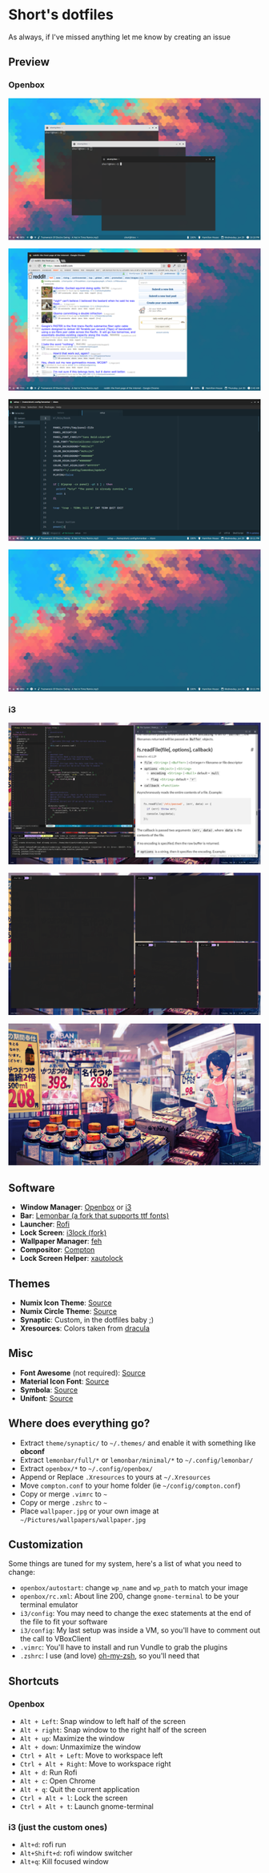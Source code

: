 # Short's dotfiles

As always, if I've missed anything let me know by creating an issue

## Preview

### Openbox

![](/screenshots/openbox/1.png)

![](/screenshots/openbox/2.png)

![](/screenshots/openbox/3.png)

![](/screenshots/openbox/4.png)

### i3

![](/screenshots/i3/1.png)

![](/screenshots/i3/2.png)

![](/screenshots/i3/3.png)

## Software
+ **Window Manager**: [Openbox](http://openbox.org/wiki/Main_Page) or [i3](https://github.com/Airblader/i3)
+ **Bar**: [Lemonbar (a fork that supports ttf fonts)](https://github.com/krypt-n/bar)
+ **Launcher**: [Rofi](https://davedavenport.github.io/rofi/)
+ **Lock Screen**: [i3lock (fork)](https://github.com/Lixxia/i3lock)
+ **Wallpaper Manager**: [feh](https://github.com/derf/feh)
+ **Compositor**: [Compton](https://github.com/chjj/compton)
+ **Lock Screen Helper**: [xautolock](http://freecode.com/projects/xautolock)

## Themes
+ **Numix Icon Theme**: [Source](https://github.com/numixproject/numix-gtk-theme)
+ **Numix Circle Theme**: [Source](https://github.com/numixproject/numix-icon-theme-circle)
+ **Synaptic**: Custom, in the dotfiles baby ;)
+ **Xresources**: Colors taken from [dracula](https://draculatheme.com)

## Misc
+ **Font Awesome** (not required): [Source](http://fontawesome.io)
+ **Material Icon Font**: [Source](https://design.google.com/icons/)
+ **Symbola**: [Source](https://www.archlinux.org/packages/community/any/ttf-symbola/)
+ **Unifont**: [Source](http://unifoundry.com/pub/)

## Where does everything go?
+ Extract `theme/synaptic/` to `~/.themes/` and enable it with something like **obconf**
+ Extract `lemonbar/full/*` or `lemonbar/minimal/*` to `~/.config/lemonbar/`
+ Extract `openbox/*` to `~/.config/openbox/`
+ Append or Replace `.Xresources` to yours at `~/.Xresources`
+ Move `compton.conf` to your home folder (ie `~/config/compton.conf`)
+ Copy or merge `.vimrc` to `~`
+ Copy or merge `.zshrc` to `~`
+ Place `wallpaper.jpg` or your own image at `~/Pictures/wallpapers/wallpaper.jpg`

## Customization
Some things are tuned for my system, here's a list of what you need to change:

+ `openbox/autostart`: change `wp_name` and `wp_path` to match your image
+ `openbox/rc.xml`: About line 200, change `gnome-terminal` to be your terminal emulator
+ `i3/config`: You may need to change the exec statements at the end of the file to fit your software
+ `i3/config`: My last setup was inside a VM, so you'll have to comment out the call to VBoxClient
+ `.vimrc`: You'll have to install and run Vundle to grab the plugins
+ `.zshrc`: I use (and love) [oh-my-zsh](https://github.com/robbyrussell/oh-my-zsh), so you'll need that

## Shortcuts

### Openbox

+ `Alt + Left`: Snap window to left half of the screen
+ `Alt + right`: Snap window to the right half of the screen
+ `Alt + up`: Maximize the window
+ `Alt + down`: Unmaximize the window
+ `Ctrl + Alt + Left`: Move to workspace left
+ `Ctrl + Alt + Right`: Move to workspace right
+ `Alt + d`: Run Rofi
+ `Alt + c`: Open Chrome
+ `Alt + q`: Quit the current application
+ `Ctrl + Alt + l`: Lock the screen
+ `Ctrl + Alt + t`: Launch gnome-terminal

### i3 (just the custom ones)

+ `Alt+d`: rofi run
+ `Alt+Shift+d`: rofi window switcher
+ `Alt+q`: Kill focused window
